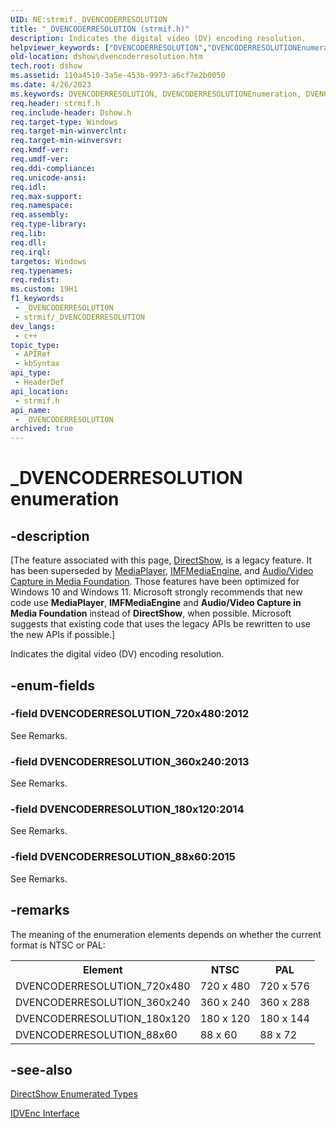 ```yaml
---
UID: NE:strmif._DVENCODERRESOLUTION
title: "_DVENCODERRESOLUTION (strmif.h)"
description: Indicates the digital video (DV) encoding resolution.
helpviewer_keywords: ["DVENCODERRESOLUTION","DVENCODERRESOLUTIONEnumeration","DVENCODERRESOLUTION_180x120","DVENCODERRESOLUTION_360x240","DVENCODERRESOLUTION_720x480","DVENCODERRESOLUTION_88x60","_DVENCODERRESOLUTION","_DVENCODERRESOLUTION enumeration [DirectShow]","dshow.dvencoderresolution","strmif/DVENCODERRESOLUTION_180x120","strmif/DVENCODERRESOLUTION_360x240","strmif/DVENCODERRESOLUTION_720x480","strmif/DVENCODERRESOLUTION_88x60","strmif/_DVENCODERRESOLUTION"]
old-location: dshow\dvencoderresolution.htm
tech.root: dshow
ms.assetid: 110a4510-3a5e-453b-9973-a6cf7e2b0050
ms.date: 4/26/2023
ms.keywords: DVENCODERRESOLUTION, DVENCODERRESOLUTIONEnumeration, DVENCODERRESOLUTION_180x120, DVENCODERRESOLUTION_360x240, DVENCODERRESOLUTION_720x480, DVENCODERRESOLUTION_88x60, _DVENCODERRESOLUTION, _DVENCODERRESOLUTION enumeration [DirectShow], dshow.dvencoderresolution, strmif/DVENCODERRESOLUTION_180x120, strmif/DVENCODERRESOLUTION_360x240, strmif/DVENCODERRESOLUTION_720x480, strmif/DVENCODERRESOLUTION_88x60, strmif/_DVENCODERRESOLUTION
req.header: strmif.h
req.include-header: Dshow.h
req.target-type: Windows
req.target-min-winverclnt: 
req.target-min-winversvr: 
req.kmdf-ver: 
req.umdf-ver: 
req.ddi-compliance: 
req.unicode-ansi: 
req.idl: 
req.max-support: 
req.namespace: 
req.assembly: 
req.type-library: 
req.lib: 
req.dll: 
req.irql: 
targetos: Windows
req.typenames: 
req.redist: 
ms.custom: 19H1
f1_keywords:
 - _DVENCODERRESOLUTION
 - strmif/_DVENCODERRESOLUTION
dev_langs:
 - c++
topic_type:
 - APIRef
 - kbSyntax
api_type:
 - HeaderDef
api_location:
 - strmif.h
api_name:
 - _DVENCODERRESOLUTION
archived: true
---
```


# _DVENCODERRESOLUTION enumeration


## -description

\[The feature associated with this page, [DirectShow](/windows/win32/directshow/directshow), is a legacy feature. It has been superseded by [MediaPlayer](/uwp/api/Windows.Media.Playback.MediaPlayer), [IMFMediaEngine](/windows/win32/api/mfmediaengine/nn-mfmediaengine-imfmediaengine), and [Audio/Video Capture in Media Foundation](/windows/win32/medfound/audio-video-capture-in-media-foundation). Those features have been optimized for Windows 10 and Windows 11. Microsoft strongly recommends that new code use **MediaPlayer**, **IMFMediaEngine** and **Audio/Video Capture in Media Foundation** instead of **DirectShow**, when possible. Microsoft suggests that existing code that uses the legacy APIs be rewritten to use the new APIs if possible.\]

Indicates the digital video (DV) encoding resolution.

## -enum-fields

### -field DVENCODERRESOLUTION_720x480:2012

See Remarks.

### -field DVENCODERRESOLUTION_360x240:2013

See Remarks.

### -field DVENCODERRESOLUTION_180x120:2014

See Remarks.

### -field DVENCODERRESOLUTION_88x60:2015

See Remarks.

## -remarks

The meaning of the enumeration elements depends on whether the current format is NTSC or PAL:

<table>
<tr>
<th>Element</th>
<th>NTSC</th>
<th>PAL</th>
</tr>
<tr>
<td>DVENCODERRESOLUTION_720x480</td>
<td>720 x 480</td>
<td>720 x 576</td>
</tr>
<tr>
<td>DVENCODERRESOLUTION_360x240</td>
<td>360 x 240</td>
<td>360 x 288</td>
</tr>
<tr>
<td>DVENCODERRESOLUTION_180x120</td>
<td>180 x 120</td>
<td>180 x 144</td>
</tr>
<tr>
<td>DVENCODERRESOLUTION_88x60</td>
<td>88 x 60</td>
<td>88 x 72</td>
</tr>
</table>

## -see-also

<a href="/windows/desktop/DirectShow/directshow-enumerated-types">DirectShow Enumerated Types</a>



<a href="/windows/desktop/api/strmif/nn-strmif-idvenc">IDVEnc Interface</a>
